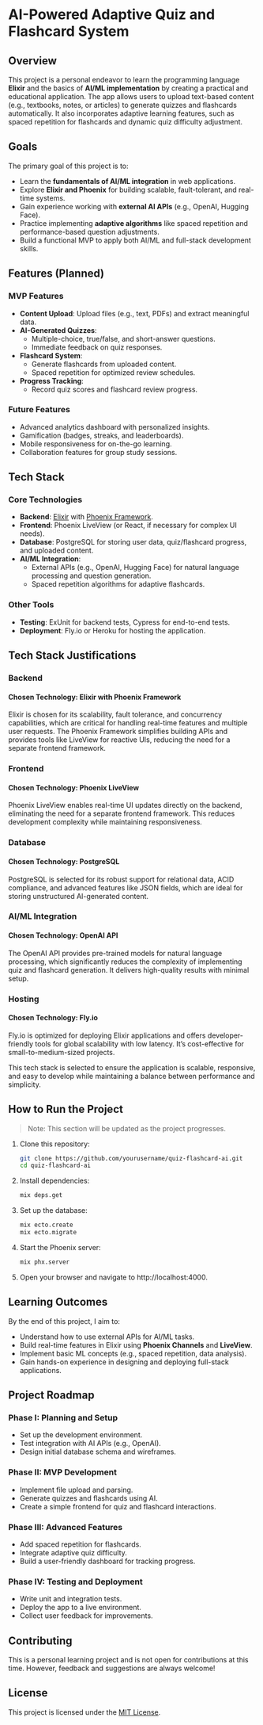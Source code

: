 # **AI-Powered Adaptive Quiz and Flashcard System**

## **Overview**
This project is a personal endeavor to learn the programming language **Elixir** and the basics of **AI/ML implementation** by creating a practical and educational application. The app allows users to upload text-based content (e.g., textbooks, notes, or articles) to generate quizzes and flashcards automatically. It also incorporates adaptive learning features, such as spaced repetition for flashcards and dynamic quiz difficulty adjustment.

## **Goals**
The primary goal of this project is to:
- Learn the **fundamentals of AI/ML integration** in web applications.
- Explore **Elixir and Phoenix** for building scalable, fault-tolerant, and real-time systems.
- Gain experience working with **external AI APIs** (e.g., OpenAI, Hugging Face).
- Practice implementing **adaptive algorithms** like spaced repetition and performance-based question adjustments.
- Build a functional MVP to apply both AI/ML and full-stack development skills.

## **Features (Planned)**
### **MVP Features**
- **Content Upload**: Upload files (e.g., text, PDFs) and extract meaningful data.
- **AI-Generated Quizzes**:
  - Multiple-choice, true/false, and short-answer questions.
  - Immediate feedback on quiz responses.
- **Flashcard System**:
  - Generate flashcards from uploaded content.
  - Spaced repetition for optimized review schedules.
- **Progress Tracking**:
  - Record quiz scores and flashcard review progress.

### **Future Features**
- Advanced analytics dashboard with personalized insights.
- Gamification (badges, streaks, and leaderboards).
- Mobile responsiveness for on-the-go learning.
- Collaboration features for group study sessions.

## **Tech Stack**
### **Core Technologies**
- **Backend**: [Elixir](https://elixir-lang.org/) with [Phoenix Framework](https://www.phoenixframework.org/).
- **Frontend**: Phoenix LiveView (or React, if necessary for complex UI needs).
- **Database**: PostgreSQL for storing user data, quiz/flashcard progress, and uploaded content.
- **AI/ML Integration**: 
  - External APIs (e.g., OpenAI, Hugging Face) for natural language processing and question generation.
  - Spaced repetition algorithms for adaptive flashcards.

### **Other Tools**
- **Testing**: ExUnit for backend tests, Cypress for end-to-end tests.
- **Deployment**: Fly.io or Heroku for hosting the application.

## **Tech Stack Justifications**

### **Backend**
#### **Chosen Technology: Elixir with Phoenix Framework**
Elixir is chosen for its scalability, fault tolerance, and concurrency capabilities, which are critical for handling real-time features and multiple user requests. The Phoenix Framework simplifies building APIs and provides tools like LiveView for reactive UIs, reducing the need for a separate frontend framework.

### **Frontend**
#### **Chosen Technology: Phoenix LiveView**
Phoenix LiveView enables real-time UI updates directly on the backend, eliminating the need for a separate frontend framework. This reduces development complexity while maintaining responsiveness.

### **Database**
#### **Chosen Technology: PostgreSQL**
PostgreSQL is selected for its robust support for relational data, ACID compliance, and advanced features like JSON fields, which are ideal for storing unstructured AI-generated content.

### **AI/ML Integration**
#### **Chosen Technology: OpenAI API**
The OpenAI API provides pre-trained models for natural language processing, which significantly reduces the complexity of implementing quiz and flashcard generation. It delivers high-quality results with minimal setup.

### **Hosting**
#### **Chosen Technology: Fly.io**
Fly.io is optimized for deploying Elixir applications and offers developer-friendly tools for global scalability with low latency. It’s cost-effective for small-to-medium-sized projects.

This tech stack is selected to ensure the application is scalable, responsive, and easy to develop while maintaining a balance between performance and simplicity.


## **How to Run the Project**
> Note: This section will be updated as the project progresses.

1. Clone this repository:
   ```bash
   git clone https://github.com/yourusername/quiz-flashcard-ai.git
   cd quiz-flashcard-ai
2. Install dependencies:
    ```bash
    mix deps.get
3. Set up the database:
   ```bash
   mix ecto.create
   mix ecto.migrate
4. Start the Phoenix server:
   ```bash
   mix phx.server
6. Open your browser and navigate to http://localhost:4000.


## **Learning Outcomes**
By the end of this project, I aim to:
- Understand how to use external APIs for AI/ML tasks.
- Build real-time features in Elixir using **Phoenix Channels** and **LiveView**.
- Implement basic ML concepts (e.g., spaced repetition, data analysis).
- Gain hands-on experience in designing and deploying full-stack applications.

## **Project Roadmap**
### **Phase I: Planning and Setup**
- Set up the development environment.
- Test integration with AI APIs (e.g., OpenAI).
- Design initial database schema and wireframes.

### **Phase II: MVP Development**
- Implement file upload and parsing.
- Generate quizzes and flashcards using AI.
- Create a simple frontend for quiz and flashcard interactions.

### **Phase III: Advanced Features**
- Add spaced repetition for flashcards.
- Integrate adaptive quiz difficulty.
- Build a user-friendly dashboard for tracking progress.

### **Phase IV: Testing and Deployment**
- Write unit and integration tests.
- Deploy the app to a live environment.
- Collect user feedback for improvements.

## **Contributing**
This is a personal learning project and is not open for contributions at this time. However, feedback and suggestions are always welcome!

## **License**
This project is licensed under the [MIT License](LICENSE).

